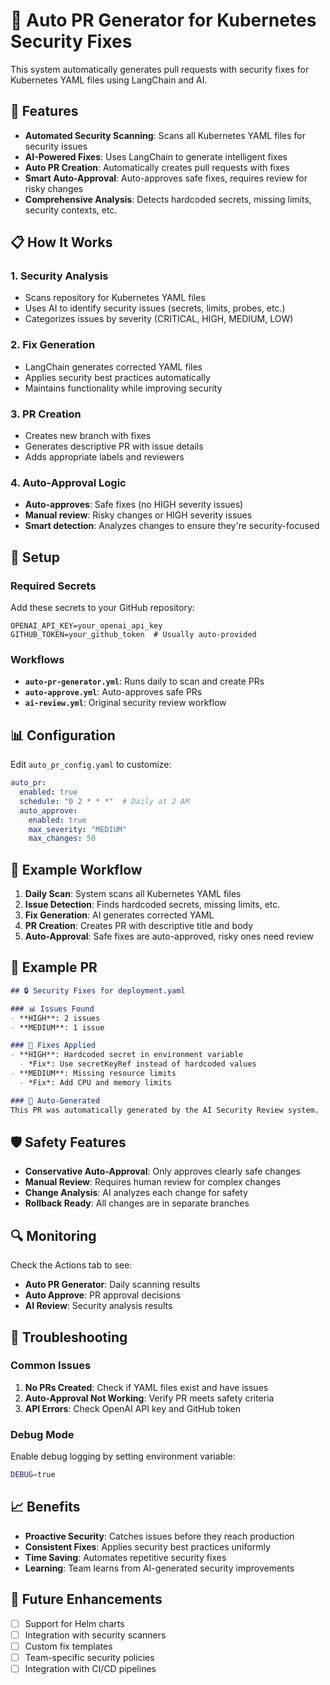 # 🤖 Auto PR Generator for Kubernetes Security Fixes

This system automatically generates pull requests with security fixes for Kubernetes YAML files using LangChain and AI.

## 🚀 Features

- **Automated Security Scanning**: Scans all Kubernetes YAML files for security issues
- **AI-Powered Fixes**: Uses LangChain to generate intelligent fixes
- **Auto PR Creation**: Automatically creates pull requests with fixes
- **Smart Auto-Approval**: Auto-approves safe fixes, requires review for risky changes
- **Comprehensive Analysis**: Detects hardcoded secrets, missing limits, security contexts, etc.

## 📋 How It Works

### 1. **Security Analysis**
- Scans repository for Kubernetes YAML files
- Uses AI to identify security issues (secrets, limits, probes, etc.)
- Categorizes issues by severity (CRITICAL, HIGH, MEDIUM, LOW)

### 2. **Fix Generation**
- LangChain generates corrected YAML files
- Applies security best practices automatically
- Maintains functionality while improving security

### 3. **PR Creation**
- Creates new branch with fixes
- Generates descriptive PR with issue details
- Adds appropriate labels and reviewers

### 4. **Auto-Approval Logic**
- **Auto-approves**: Safe fixes (no HIGH severity issues)
- **Manual review**: Risky changes or HIGH severity issues
- **Smart detection**: Analyzes changes to ensure they're security-focused

## 🔧 Setup

### Required Secrets
Add these secrets to your GitHub repository:

```
OPENAI_API_KEY=your_openai_api_key
GITHUB_TOKEN=your_github_token  # Usually auto-provided
```

### Workflows
- **`auto-pr-generator.yml`**: Runs daily to scan and create PRs
- **`auto-approve.yml`**: Auto-approves safe PRs
- **`ai-review.yml`**: Original security review workflow

## 📊 Configuration

Edit `auto_pr_config.yaml` to customize:

```yaml
auto_pr:
  enabled: true
  schedule: "0 2 * * *"  # Daily at 2 AM
  auto_approve:
    enabled: true
    max_severity: "MEDIUM"
    max_changes: 50
```

## 🎯 Example Workflow

1. **Daily Scan**: System scans all Kubernetes YAML files
2. **Issue Detection**: Finds hardcoded secrets, missing limits, etc.
3. **Fix Generation**: AI generates corrected YAML
4. **PR Creation**: Creates PR with descriptive title and body
5. **Auto-Approval**: Safe fixes are auto-approved, risky ones need review

## 📝 Example PR

```markdown
## 🔒 Security Fixes for deployment.yaml

### 📊 Issues Found
- **HIGH**: 2 issues
- **MEDIUM**: 1 issue

### 🔧 Fixes Applied
- **HIGH**: Hardcoded secret in environment variable
  - *Fix*: Use secretKeyRef instead of hardcoded values
- **MEDIUM**: Missing resource limits
  - *Fix*: Add CPU and memory limits

### 🤖 Auto-Generated
This PR was automatically generated by the AI Security Review system.
```

## 🛡️ Safety Features

- **Conservative Auto-Approval**: Only approves clearly safe changes
- **Manual Review**: Requires human review for complex changes
- **Change Analysis**: AI analyzes each change for safety
- **Rollback Ready**: All changes are in separate branches

## 🔍 Monitoring

Check the Actions tab to see:
- **Auto PR Generator**: Daily scanning results
- **Auto Approve**: PR approval decisions
- **AI Review**: Security analysis results

## 🚨 Troubleshooting

### Common Issues
1. **No PRs Created**: Check if YAML files exist and have issues
2. **Auto-Approval Not Working**: Verify PR meets safety criteria
3. **API Errors**: Check OpenAI API key and GitHub token

### Debug Mode
Enable debug logging by setting environment variable:
```bash
DEBUG=true
```

## 📈 Benefits

- **Proactive Security**: Catches issues before they reach production
- **Consistent Fixes**: Applies security best practices uniformly
- **Time Saving**: Automates repetitive security fixes
- **Learning**: Team learns from AI-generated security improvements

## 🔮 Future Enhancements

- [ ] Support for Helm charts
- [ ] Integration with security scanners
- [ ] Custom fix templates
- [ ] Team-specific security policies
- [ ] Integration with CI/CD pipelines
